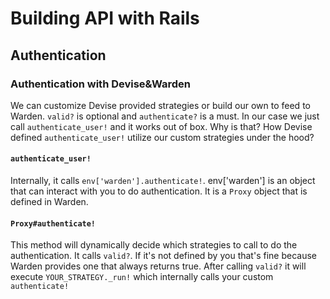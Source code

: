 # Building API with Rails
## Authentication
### Authentication with Devise&Warden
We can customize Devise provided strategies or build our own to feed to Warden. `valid?` is optional and `authenticate?` is a must. In our case we just call `authenticate_user!` and it works out of box. Why is that? How Devise defined `authenticate_user!` utilize our custom strategies under the hood?
#### `authenticate_user!`
Internally, it calls `env['warden'].authenticate!`. env['warden'] is an object that can interact with you to do authentication. It is a `Proxy` object that is defined in Warden.
#### `Proxy#authenticate!`
This method will dynamically decide which strategies to call to do the authentication. It calls `valid?`. If it's not defined by you that's fine because Warden provides one that always returns true. After calling `valid?` it will execute `YOUR_STRATEGY._run!` which internally calls your custom `authenticate!`
